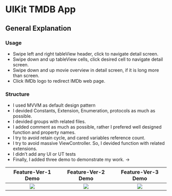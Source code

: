 # UIKit TMDB App

## General Explanation
### Usage
- Swipe left and right tableView header, click to navigate detail screen.
- Swipe down and up tableView cells, click desired cell to navigate detail screen.
- Swipe down and up movie overview in detail screen, if it is long more than screen.
- Click IMDb logo to redirect IMDb web page.

### Structure
- I used MVVM as default design pattern
- I devided Constants, Extension, Enumeration, protocols as much as possible.
- I devided groups with related files.
- I added comment as much as possible, rather I prefered well designed function and property names.
- I try to avoid retain cycle, and cared variables reference count.
- I try to avoid massive ViewController. So, I devided function with related extensions.
- I didn’t add any UI or UT tests
- Finally, I added three demo to demonstrate my work. ->

Feature-Ver-1 Demo         |  Feature-Ver-2 Demo       |  Feature-Ver-3 Demo
:-------------------------:|:-------------------------:|:-------------------------:
![](DemoGifs/Feature-Ver-1.gif)|![](DemoGifs/Feature-Ver-2.gif)|![](DemoGifs/Feature-Ver-3.gif) 
